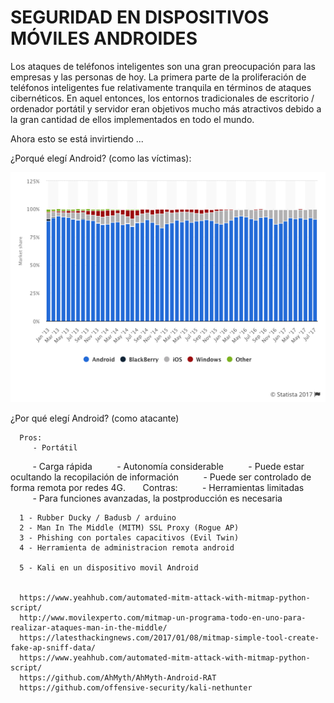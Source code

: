 # SEGURIDAD EN DISPOSITIVOS MÓVILES ANDROIDES




Los ataques de teléfonos inteligentes son una gran preocupación para las empresas y las personas de hoy. La primera parte de la proliferación de teléfonos inteligentes fue relativamente tranquila en términos de ataques cibernéticos. En aquel entonces, los entornos tradicionales de escritorio / ordenador portátil y servidor eran objetivos mucho más atractivos debido a la gran cantidad de ellos implementados en todo el mundo.


Ahora esto se está invirtiendo ...



   
¿Porqué elegí Android? (como las víctimas):


![](https://github.com/pollonegro/Hacking-of-mobile-devices-Project/raw/master/img/grafica.png)


¿Por qué elegí Android? (como atacante)

      Pros:
         - Portátil
         - Carga rápida
         - Autonomía considerable
         - Puede estar ocultando la recopilación de información
         - Puede ser controlado de forma remota por redes 4G.
      Contras:
         - Herramientas limitadas
         - Para funciones avanzadas, la postproducción es necesaria


      
      1 - Rubber Ducky / Badusb / arduino 
      2 - Man In The Middle (MITM) SSL Proxy (Rogue AP)
      3 - Phishing con portales capacitivos (Evil Twin)
      4 - Herramienta de administracion remota android
     
      5 - Kali en un dispositivo movil Android 


      https://www.yeahhub.com/automated-mitm-attack-with-mitmap-python-script/
      http://www.movilexperto.com/mitmap-un-programa-todo-en-uno-para-realizar-ataques-man-in-the-middle/
      https://latesthackingnews.com/2017/01/08/mitmap-simple-tool-create-fake-ap-sniff-data/
      https://www.yeahhub.com/automated-mitm-attack-with-mitmap-python-script/
      https://github.com/AhMyth/AhMyth-Android-RAT
      https://github.com/offensive-security/kali-nethunter
